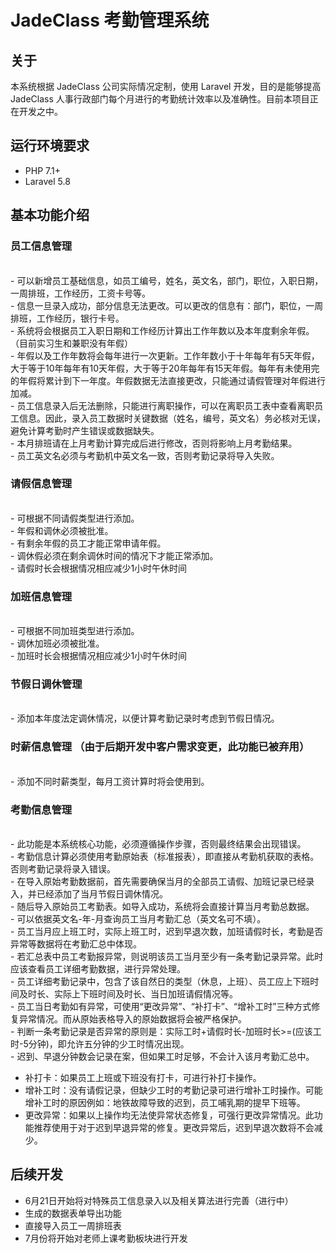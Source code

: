 # JadeClass 考勤管理系统
## 关于
本系统根据 JadeClass 公司实际情况定制，使用 Laravel 开发，目的是能够提高 JadeClass 人事行政部门每个月进行的考勤统计效率以及准确性。目前本项目正在开发之中。

## 运行环境要求
-   PHP 7.1+
-   Laravel 5.8

## 基本功能介绍
### 员工信息管理
<br>- 可以新增员工基础信息，如员工编号，姓名，英文名，部门，职位，入职日期，一周排班，工作经历，工资卡号等。
<br>- 信息一旦录入成功，部分信息无法更改。可以更改的信息有：部门，职位，一周排班，工作经历，银行卡号。
<br>- 系统将会根据员工入职日期和工作经历计算出工作年数以及本年度剩余年假。（目前实习生和兼职没有年假）
<br>- 年假以及工作年数将会每年进行一次更新。工作年数小于十年每年有5天年假，大于等于10年每年有10天年假，大于等于20年每年有15天年假。每年有未使用完的年假将累计到下一年度。年假数据无法直接更改，只能通过请假管理对年假进行加减。
<br>- 员工信息录入后无法删除，只能进行离职操作，可以在离职员工表中查看离职员工信息。因此，录入员工数据时关键数据（姓名，编号，英文名）务必核对无误，避免计算考勤时产生错误或数据缺失。
<br>- 本月排班请在上月考勤计算完成后进行修改，否则将影响上月考勤结果。
<br>- 员工英文名必须与考勤机中英文名一致，否则考勤记录将导入失败。
### 请假信息管理
<br>- 可根据不同请假类型进行添加。
<br>- 年假和调休必须被批准。
<br>- 有剩余年假的员工才能正常申请年假。
<br>- 调休假必须在剩余调休时间的情况下才能正常添加。
<br>- 请假时长会根据情况相应减少1小时午休时间
### 加班信息管理
<br>- 可根据不同加班类型进行添加。
<br>- 调休加班必须被批准。
<br>- 加班时长会根据情况相应减少1小时午休时间
### 节假日调休管理
<br>- 添加本年度法定调休情况，以便计算考勤记录时考虑到节假日情况。
### 时薪信息管理 （由于后期开发中客户需求变更，此功能已被弃用）
<br>- 添加不同时薪类型，每月工资计算时将会使用到。
### 考勤信息管理
<br>- 此功能是本系统核心功能，必须遵循操作步骤，否则最终结果会出现错误。
<br>- 考勤信息计算必须使用考勤原始表（标准报表），即直接从考勤机获取的表格。否则考勤记录将录入错误。
<br>- 在导入原始考勤数据前，首先需要确保当月的全部员工请假、加班记录已经录入，并已经添加了当月节假日调休情况。
<br>- 随后导入原始员工考勤表。如导入成功，系统将会直接计算当月考勤总数据。
<br>- 可以依据英文名-年-月查询员工当月考勤汇总（英文名可不填）。
<br>- 员工当月应上班工时，实际上班工时，迟到早退次数，加班请假时长，考勤是否异常等数据将在考勤汇总中体现。
<br>- 若汇总表中员工考勤报异常，则说明该员工当月至少有一条考勤记录异常。此时应该查看员工详细考勤数据，进行异常处理。
<br>- 员工详细考勤记录中，包含了该自然日的类型（休息，上班）、员工应上下班时间及时长、实际上下班时间及时长、当日加班请假情况等。
<br>- 员工当日考勤如有异常，可使用“更改异常”、“补打卡”、“增补工时”三种方式修复异常情况。而从原始表格导入的原始数据将会被严格保护。
<br>- 判断一条考勤记录是否异常的原则是：实际工时+请假时长-加班时长>=(应该工时-5分钟)，即允许五分钟的少工时情况出现。
<br>- 迟到、早退分钟数会记录在案，但如果工时足够，不会计入该月考勤汇总中。
* 补打卡：如果员工上班或下班没有打卡，可进行补打卡操作。
* 增补工时：没有请假记录，但缺少工时的考勤记录可进行增补工时操作。可能增补工时的原因例如：地铁故障导致的迟到，员工哺乳期的提早下班等。
* 更改异常：如果以上操作均无法使异常状态修复，可强行更改异常情况。此功能推荐使用于对于迟到早退异常的修复。更改异常后，迟到早退次数将不会减少。

## 后续开发
-   6月21日开始将对特殊员工信息录入以及相关算法进行完善（进行中）
-   生成的数据表单导出功能
-   直接导入员工一周排班表
-   7月份将开始对老师上课考勤板块进行开发
